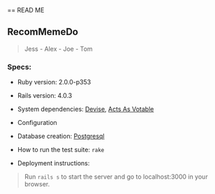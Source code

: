 == READ ME

## RecomMemeDo
> Jess - Alex - Joe - Tom


### Specs:

* Ruby version: 2.0.0-p353

* Rails version: 4.0.3

* System dependencies: [Devise](https://github.com/plataformatec/devise), [Acts As Votable](https://github.com/ryanto/acts_as_votable)

* Configuration

* Database creation: [Postgresql](https://bitbucket.org/ged/ruby-pg/wiki/Home)

* How to run the test suite: ```rake```

* Deployment instructions:
> Run ```rails s``` to start the server and go to localhost:3000 in your browser.



